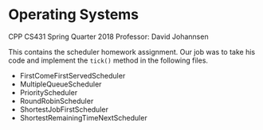 # Operating Systems

CPP CS431 Spring Quarter 2018
Professor: David Johannsen

This contains the scheduler homework assignment.
Our job was to take his code and implement the `tick()` method in the following files.

- FirstComeFirstServedScheduler
- MultipleQueueScheduler
- PriorityScheduler
- RoundRobinScheduler
- ShortestJobFirstScheduler
- ShortestRemainingTimeNextScheduler

